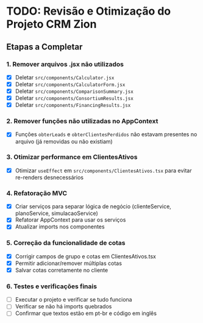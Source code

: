 # TODO: Revisão e Otimização do Projeto CRM Zion

## Etapas a Completar

### 1. Remover arquivos .jsx não utilizados
- [x] Deletar `src/components/Calculator.jsx`
- [x] Deletar `src/components/CalculatorForm.jsx`
- [x] Deletar `src/components/ComparisonSummary.jsx`
- [x] Deletar `src/components/ConsortiumResults.jsx`
- [x] Deletar `src/components/FinancingResults.jsx`

### 2. Remover funções não utilizadas no AppContext
- [x] Funções `obterLeads` e `obterClientesPerdidos` não estavam presentes no arquivo (já removidas ou não existiam)

### 3. Otimizar performance em ClientesAtivos
- [x] Otimizar `useEffect` em `src/components/ClientesAtivos.tsx` para evitar re-renders desnecessários

### 4. Refatoração MVC
- [x] Criar serviços para separar lógica de negócio (clienteService, planoService, simulacaoService)
- [x] Refatorar AppContext para usar os serviços
- [x] Atualizar imports nos componentes

### 5. Correção da funcionalidade de cotas
- [x] Corrigir campos de grupo e cotas em ClientesAtivos.tsx
- [x] Permitir adicionar/remover múltiplas cotas
- [x] Salvar cotas corretamente no cliente

### 6. Testes e verificações finais
- [ ] Executar o projeto e verificar se tudo funciona
- [ ] Verificar se não há imports quebrados
- [ ] Confirmar que textos estão em pt-br e código em inglês
